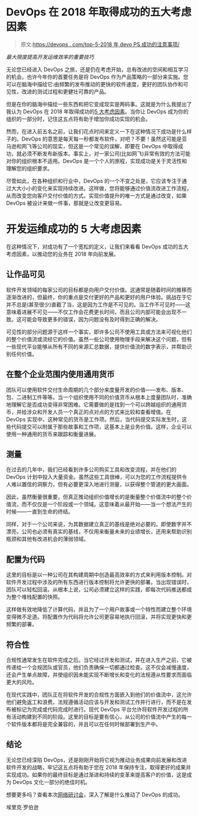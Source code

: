 # DevOps 在 2018 年取得成功的五大考虑因素

> 原文:[https://devops . com/top-5-2018 年 devo PS 成功的注意事项/](https://devops.com/top-5-considerations-for-devops-success-in-2018/)

*最大限度提高开发运维效率的重要技巧*

无论您已经进入 DevOps 之旅，还是仍在考虑开始，总有改进的空间和相互学习的机会。也许今年你的首要任务是将 DevOps 作为产品策略的一部分来实施。您可以在脑海中描绘它:由频繁的发布推动的更快的软件速度，更好的团队协作和可见性，改进的测试过程和更健壮可靠的产品。

但是在你的脑海中描绘一些东西和把它变成现实是两码事。这就是为什么我提出了我认为 DevOps 在 2018 年取得成功的[5 大考虑因素](https://www.youtube.com/watch?v=Ypk3QBr-AiM)。当你让 DevOps 成为你的组织的一部分时，记住这五点将有助于增加你成功实现的机会。

然而，在进入前五名之前，让我们花点时间来定义一下在这种情况下成功是什么样子的。DevOps 的意思是每天每一秒都发布软件，对吧？不要！虽然这可能是亚马逊和网飞等公司的现实，但这是一个常见的误解，即要在 DevOps 中取得成功，就必须不断发布新版本。事实上，对一家公司(比如网飞)非常有效的方法可能对你的组织根本不适用。DevOps 是一个个人的旅程，实现成功是关于灵活性和理解您的组织要求。

尽管如此，在各种组织和行业中，DevOps 的一个不变之处是，它应该专注于通过大大小小的变化来实现持续改进。这样做，您将能够通过价值流改进工作流程，从而改变您向客户交付价值的方式。实现价值提升的唯一方式是通过改变，如果 DevOps 被设计来做一件事，那就是让改变更容易。

# 开发运维成功的 5 大考虑因素

在这种情况下，对成功有了一个宽松的定义，让我们来看看 DevOps 成功的五大考虑因素，以推动您的业务在 2018 年向前发展。

## **让作品可见**

软件开发领域的每家公司的目标都是向用户交付价值。这通常是随着时间的推移而逐渐改进的，但最终，你的重点是交付更好的产品和更好的用户体验。挑战在于它并不总是(甚至很少)直截了当，这是因为工作是不可见的。当工作不可见时——这意味着进展不可见——不仅工作会花费更长时间，而且公司内部可能会出现不一致。这可能会导致更多的错误，因为问题没有及时得到正确的解决。

可见性的部分问题源于这样一个事实，即许多公司不使用工具或方法来可视化他们的整个价值流或流经它的价值。虽然一些公司使用物理手段来解决这个问题，但有一些现代平台能够从所有不同的来源汇总数据，提供价值流的数字表示，并帮助识别任何价值。

## **在整个企业范围内使用通用货币**

团队可以使用软件交付生命周期的几个部分来度量开发的价值——发布、版本、包、二进制工件等等。当一个组织使用不同的价值货币从根本上度量团队时，准确地理解它是否成功变得非常困难。它需要做的是找到一个可以跨越组织的通用货币，并给涉众和开发人员一个真正的点对点的方式来比较和查看增值。在 DevOps 实现中，这种常见的货币是工作项。然后，当代码提交实际发生时，这些代码提交可以附属于那些故事和工作项，这基本上是业务价值。这样，企业可以使用一种通用的货币来跟踪和衡量进展。

## **测量**

在过去的几年中，我们已经看到许多公司购买工具和改变流程，并在他们的 DevOps 计划中投入大量资金。虽然这些工具很棒，可以为您的工作流程提供令人难以置信的洞察力，但有必要更深入地进行测量，以获得整个管道的更大画面。

因此，虽然衡量很重要，但真正推动组织价值增长的是衡量整个价值流中的整个价值流，而不仅仅是一个阶段或一个领域。这意味着从最开始——当一个想法产生的时候——一直到生命的终结。

同样，对于一个公司来说，为其数据建立真正的基线是绝对必要的。即使数字并不漂亮，公司也必须有真实的基线，不仅用来衡量未来的业绩增长，还用来帮助识别瓶颈和其他有改进机会的薄弱领域。

## **配置为代码**

这里的目标是以一种公司在其构建周期中创造最高效率的方式来利用版本控制。对软件开发过程中涉及的所有东西进行版本控制将允许更快的部署。当出现错误时，团队可以轻松回滚。从根本上说，公司必须建立这样的实践，即每次代码推送都成为整个堆栈配置的快照。

这样做有效地降低了计算代码，并且为了一个用户故事或一个特性而建立整个环境变得微不足道。将配置作为代码将允许公司更容易地执行回滚，并将实现更快和更频繁的部署。

## **符合性**

合规性通常发生在软件完成之后。当它经过开发和测试，并在进入生产之前，它被传递给一个合规团队或官员，他们负责确保一切都通过检查。这不仅会减慢速度，还会产生单点故障，并使组织因未能实现不断增长和变化的法规遵从性要求而面临更大的风险。

在现代实践中，团队正在将软件开发的合规性方面嵌入到他们的价值流中，这允许他们避免返工和浪费。法规遵循活动应该与开发和测试工作并行进行，而不是在发布被标记为完成或代码完成时进行。现代 DevOps 平台允许将软件开发过程的所有活动构建到不同的阶段。这里的目标是要有信心，从公司的价值流中产生的每一个软件版本都将是完全兼容的，并且可以在任何时候部署到生产中。

## **结论**

无论您已经深陷 DevOps，还是刚刚开始将它视为推动业务成果向前发展和改进软件开发的战略，牢记这五点将有助于您在 2018 年保持专注，取得更好的成果并实现成功。如果你的最终目标是通过渐进和持续的变革来提高客户的价值，这是成为 DevOps 文化一部分的绝佳时机。

想要更多吗？查看本次[网络研讨会](https://www.youtube.com/watch?v=Ypk3QBr-AiM)，深入了解是什么推动了 DevOps 的成功。

埃里克·罗伯逊